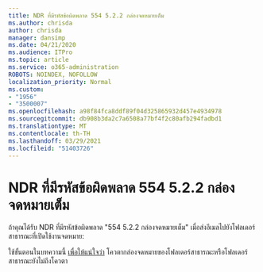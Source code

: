 ```yaml
---
title: NDR ที่มีรหัสข้อผิดพลาด 554 5.2.2 กล่องจดหมายเต็ม
ms.author: chrisda
author: chrisda
manager: dansimp
ms.date: 04/21/2020
ms.audience: ITPro
ms.topic: article
ms.service: o365-administration
ROBOTS: NOINDEX, NOFOLLOW
localization_priority: Normal
ms.custom:
- "1956"
- "3500007"
ms.openlocfilehash: a98f84fca8ddf89f04d325865932d457e4934978
ms.sourcegitcommit: db908b3da2c7a6508a77bf4f2c80afb294fadbd1
ms.translationtype: MT
ms.contentlocale: th-TH
ms.lasthandoff: 03/29/2021
ms.locfileid: "51403726"
---
```

# <a name="ndr-with-error-code-554-522-mailbox-full"></a>NDR ที่มีรหัสข้อผิดพลาด 554 5.2.2 กล่องจดหมายเต็ม

ถ้าคุณได้รับ NDR ที่มีรหัสข้อผิดพลาด "554 5.2.2 กล่องจดหมายเต็ม" เมื่อส่งอีเมลไปยังโฟลเดอร์สาธารณะที่เปิดใช้งานจดหมาย:  

ใช้ขั้นตอนในบทความนี้ [เพื่อให้แน่ใจว่า](https://aka.ms/554522) โควตากล่องจดหมายของโฟลเดอร์สาธารณะหรือโฟลเดอร์สาธารณะยังไม่ถึงโควตา
